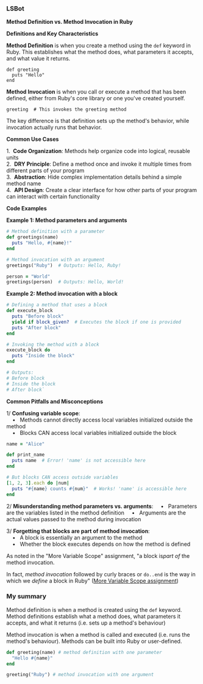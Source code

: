 ### LSBot

**Method Definition vs. Method Invocation in Ruby**

**Definitions and Key Characteristics**

**Method Definition**​ is when you create a method using the `def` keyword in Ruby. This establishes what the method does, what parameters it accepts, and what value it returns.

```
def greeting
  puts "Hello"
end
```

**Method Invocation**​ is when you call or execute a method that has been defined, either from Ruby's core library or one you've created yourself.

```
greeting  # This invokes the greeting method
```

The key difference is that definition sets up the method's behavior, while invocation actually runs that behavior.

**Common Use Cases**

1.  ​**Code Organization**​: Methods help organize code into logical, reusable units  
2.  ​**DRY Principle**​: Define a method once and invoke it multiple times from different parts of your program  
3.  ​**Abstraction**​: Hide complex implementation details behind a simple method name  
4.  ​**API Design**​: Create a clear interface for how other parts of your program can interact with certain functionality

**Code Examples**

**Example 1: Method parameters and arguments**

```ruby
# Method definition with a parameter
def greetings(name)
  puts "Hello, #{name}!"
end

# Method invocation with an argument
greetings("Ruby")  # Outputs: Hello, Ruby!

person = "World"
greetings(person)  # Outputs: Hello, World!
```

**Example 2: Method invocation with a block**

```ruby
# Defining a method that uses a block
def execute_block
  puts "Before block"
  yield if block_given?  # Executes the block if one is provided
  puts "After block"
end

# Invoking the method with a block
execute_block do
  puts "Inside the block"
end

# Outputs:
# Before block
# Inside the block
# After block`
```

**Common Pitfalls and Misconceptions**

1/ **Confusing variable scope**​:  
    •   Methods cannot directly access local variables initialized outside the method  
    •   Blocks CAN access local variables initialized outside the block<!---->

```ruby
name = "Alice"

def print_name
  puts name  # Error! 'name' is not accessible here
end

# But blocks CAN access outside variables
[1, 2, 3].each do |num|
  puts "#{name} counts #{num}"  # Works! 'name' is accessible here
end
```

2/ **Misunderstanding method parameters vs. arguments**​: 
    •   Parameters are the variables listed in the method definition 
    •   Arguments are the actual values passed to the method during invocation

3/ **Forgetting that blocks are part of method invocation**​:  
    •   A block is essentially an argument to the method  
    •   Whether the block executes depends on how the method is defined

As noted in the "More Variable Scope" assignment, "a block is ​_part of_​ the method invocation.

In fact, ​_method invocation_​ followed by curly braces or `do..end` is the way in which we ​_define_​ a block in Ruby" ([More Variable Scope assignment](https://launchschool.com/lessons/8a39abff/assignments/1be6d04d))


### My summary

Method definition is when a method is created using the `def` keyword. Method definitions establish what a method does, what parameters it accepts, and what it returns (i.e. sets up a method's behaviour)

Method invocation is when a method is called and executed (i.e. runs the method's behaviour). Methods can be built into Ruby or user-defined.

```ruby
def greeting(name) # method definition with one parameter
  "Hello #{name}"
end

greeting("Ruby") # method invocation with one argument
```
